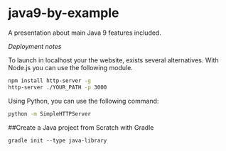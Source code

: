 # java9-by-example
A presentation about main Java 9 features included.

*Deployment notes*

To launch in localhost your the website, exists several alternatives. With Node.js you can use the following module.

``` bash
npm install http-server -g
http-server ./YOUR_PATH -p 3000
```

Using Python, you can use the following command:

``` bash
python -m SimpleHTTPServer
```

##Create a Java project from Scratch with Gradle

```
gradle init --type java-library
```
